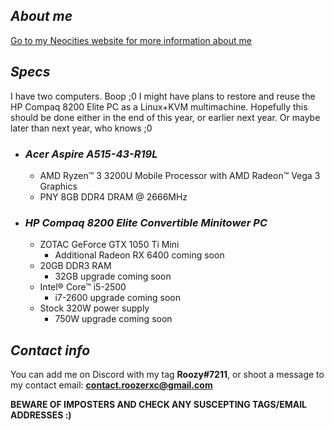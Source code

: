 ## *About me*
[Go to my Neocities website for more information about me](https://roozerxc.neocities.org)

## *Specs*
I have two computers. Boop ;0 I might have plans to restore and reuse the HP Compaq 8200 Elite PC as a Linux+KVM multimachine. Hopefully this should be done either in the end of this year, or earlier next year. Or maybe later than next year, who knows ;0

- ### *Acer Aspire A515-43-R19L*
  - AMD Ryzen™ 3 3200U Mobile Processor with AMD Radeon™ Vega 3 Graphics
  - PNY 8GB DDR4 DRAM @ 2666MHz
- ### *HP Compaq 8200 Elite Convertible Minitower PC*
  - ZOTAC GeForce GTX 1050 Ti Mini
    - Additional Radeon RX 6400 coming soon
  - 20GB DDR3 RAM
    - 32GB upgrade coming soon
  - Intel® Core™ i5-2500
    - i7-2600 upgrade coming soon
  - Stock 320W power supply
    - 750W upgrade coming soon

## *Contact info*
You can add me on Discord with my tag **Roozy#7211**, or shoot a message to my contact email: **contact.roozerxc@gmail.com**

**BEWARE OF IMPOSTERS AND CHECK ANY SUSCEPTING TAGS/EMAIL ADDRESSES :)**

<!---
Phantasm42/Phantasm42 is a ✨ special ✨ repository DEEZ NUTS
--->

